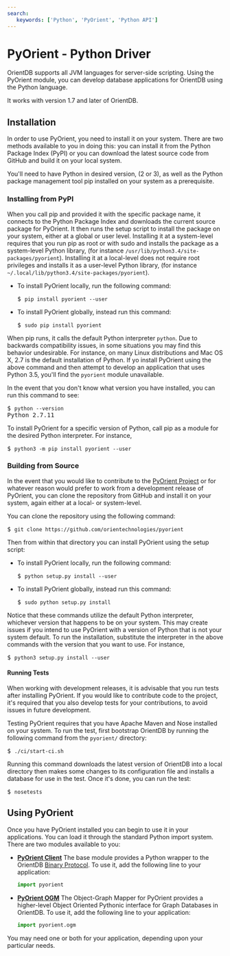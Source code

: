 ```yaml
---
search:
   keywords: ['Python', 'PyOrient', 'Python API']
---
```


# PyOrient - Python Driver

OrientDB supports all JVM languages for server-side scripting.  Using the PyOrient module, you can develop database applications for OrientDB using the Python language.

It works with version 1.7 and later of OrientDB.



## Installation

In order to use PyOrient, you need to install it on your system.  There are two methods available to you in doing this: you can install it from the Python Package Index (PyPI) or you can download the latest source code from GitHub and build it on your local system.

You'll need to have Python in desired version, (2 or 3), as well as the Python package management tool pip installed on your system as a prerequisite.

### Installing from PyPI

When you call pip and provided it with the specific package name, it connects to the Python Package Index and downloads the current source package for PyOrient.  It then runs the setup script to install the package on  your system, either at a global or user level.  Installing it at a system-level requires that you run pip as root or with sudo and installs the package as a system-level Python library, (for instance `/usr/lib/python3.4/site-packages/pyorient`). Installing it at a local-level does not require root privileges and installs it as a user-level Python library, (for instance `~/.local/lib/python3.4/site-packages/pyorient`).

- To install PyOrient locally, run the following command:

  <pre>
  $ <code class="lang-sh userinput">pip install pyorient --user</code>
  </pre>

- To install PyOrient globally, instead run this command:

  <pre>
  $ <code class="lang-sh userinput">sudo pip install pyorient</code>
  </pre>

When pip runs, it calls the default Python interpreter `python`.  Due to backwards compatibility issues, in some situations you may find this behavior undesirable.  For instance, on many Linux distributions and Mac OS X, 2.7 is the default installation of Python.  If yo install PyOrient using the above command and then attempt to develop an application that uses Python 3.5, you'll find the `pyorient` module unavailable.

In the event that you don't know what version you have installed, you can run this command to see:

<pre>
$ <code class="lang-sh userinput">python --version</code>
Python 2.7.11
</pre>

To install PyOrient for a specific version of Python, call pip as a module for the desired Python interpreter.  For instance,

<pre>
$ <code class="lang-sh userinput">python3 -m pip install pyorient --user</code>
</pre>


### Building from Source

In the event that you would like to contribute to the [PyOrient Project](https://github.com/orientechnologies/pyorient) or for whatever reason would prefer to work from a development release of PyOrient, you can clone the repository from GitHub and install it on your system, again either at a local- or system-level.

You can clone the repository using the following command:

<pre>
$ <code class="lang-sh userinput">git clone https://github.com/orientechnologies/pyorient</code>
</pre>

Then from within that directory you can install PyOrient using the setup script:

- To install PyOrient locally, run the following command:

  <pre>
  $ <code class="lang-sh userinput">python setup.py install --user</code>
  </pre>

- To install PyOrient globally, instead run this command:

  <pre>
  $ <code class="lang-sh userinput">sudo python setup.py install</code>
  </pre>

Notice that these commands utilize the default Python interpreter, whichever version that happens to be on your system.  This may create issues if you intend to use PyOrient with a version of Python that is not your system default.  To run the installation, substitute the interpreter in the above commands with the version that you want to use.  For instance,

<pre>
$ <code class="lang-sh userinput">python3 setup.py install --user</code>
</pre>


#### Running Tests

When working with development releases, it is advisable that you run tests after installing PyOrient.  If you would like to contribute code to the project, it's required that you also develop tests for your contributions, to avoid issues in future development.

Testing PyOrient requires that you have Apache Maven and Nose installed on your system.  To run the test, first bootstrap OrientDB by running the following command from the `pyorient/` directory:

<pre>
$ <code class="lang-sh userinput">./ci/start-ci.sh</code>
</pre>

Running this command downloads the latest version of OrientDB into a local directory then makes some changes to its configuration file and installs a database for use in the test.  Once it's done, you can run the test:

<pre>
$ <code class="lang-sh userinput">nosetests</code>
</pre>


## Using PyOrient

Once you have PyOrient installed you can begin to use it in your applications.  You can load it through the standard Python import system.  There are two modules available to you:

- [**PyOrient Client**](PyOrient-Client.md) The base module provides a Python wrapper to the OrientDB [Binary Protocol](../internals/Network-Binary-Protocol.md).  To use it, add the following line to your application:

  ```py
  import pyorient
  ```

- [**PyOrient OGM**](PyOrient-OGM.md) The Object-Graph Mapper for PyOrient provides a higher-level Object Oriented Pythonic interface for Graph Databases in OrientDB.  To use it, add the following line to your application:

  ```py
  import pyorient.ogm
  ```

You may need one or both for your application, depending upon your particular needs.
